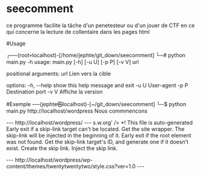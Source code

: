 # seecomment
ce programme facilite la tâche d'un penetesteur ou d'un jouer de CTF en ce qui concerne la lecture de collentaire dans les pages html

#Usage
                                                                  
┌──(root💀localhost)-[/home/jephte/git_down/seecomment]
└─# python main.py -h
usage: main.py [-h] [-u U] [-p P] [-v V] url

positional arguments:
  url         Lien vers la cible

options:
  -h, --help  show this help message and exit
  -u U        User-agent
  -p P        Destination port
  -v V        Affiche la version

#Exemple
──(jephte㉿localhost)-[~/git_down/seecomment]
└─$ python main.py http://localhost/wordpress
 Nous commmencons 

 --- http://localhost/wordpress/ ---
s.w.org' />
*! This file is auto-generated
 Early exit if a skip-link target can't be located.
 Get the site wrapper.
 The skip-link will be injected in the beginning of it.
 Early exit if the root element was not found.
 Get the skip-link target's ID, and generate one if it doesn't exist.
 Create the skip link.
 Inject the skip link.

 --- http://localhost/wordpress/wp-content/themes/twentytwentytwo/style.css?ver=1.0 ---

